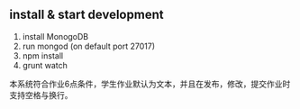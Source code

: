 
## install & start development
1. install MonogoDB
2. run mongod (on default port 27017)
3. npm install
4. grunt watch

本系统符合作业6点条件，学生作业默认为文本，并且在发布，修改，提交作业时支持空格与换行。